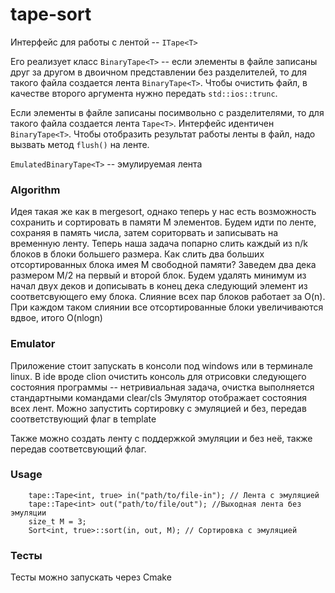 # tape-sort

Интерфейс для работы с лентой -- ```ITape<T>```

Его реализует класс ```BinaryTape<T>``` -- если элементы в файле записаны друг за другом в двоичном представлении без
разделителей, то для такого файла создается лента ```BinaryTape<T>```. Чтобы очистить файл, в качестве второго аргумента нужно передать ```std::ios::trunc```.

Если элементы в файле записаны посимвольно с разделителями, то для такого файла создается лента ```Tape<T>```. Интерфейс идентичен ```BinaryTape<T>```.
Чтобы отобразить результат работы ленты в файл, надо вызвать метод ```flush()``` на ленте.

```EmulatedBinaryTape<T>``` -- эмулируемая лента

### Algorithm

Идея такая же как в mergesort, однако теперь у нас есть возможность сохранить и сортировать
в памяти M элементов. Будем идти по ленте, сохраняя в память числа, затем сориторвать и записывать
на временную ленту. Теперь наша задача попарно слить каждый из n/k блоков в блоки большего размера.
Как слить два больших отсортированных блока имея M свободной памяти?
Заведем два дека размером M/2 на первый и второй блок. Будем удалять минимум из начал двух деков и дописывать в конец
дека следующий элемент из соответсвующего ему блока. Слияние всех пар блоков работает за O(n). При каждом таком слиянии
все отсортированные блоки увеличиваются вдвое, итого O(nlogn)

### Emulator
Приложение стоит запускать в консоли под windows или в терминале linux. В ide вроде clion очистить консоль для отрисовки
следующего состояния программы -- нетривиальная задача, очистка выполняется стандартными командами clear/cls
Эмулятор отображает состояния всех лент. Можно запустить сортировку с эмуляцией и без, передав соответствующий флаг в template

Также можно создать ленту с поддержкой эмуляции и без неё, также передав соответсвующий флаг.

### Usage
```
    tape::Tape<int, true> in("path/to/file-in"); // Лента с эмуляцией
    tape::Tape<int> out("path/to/file/out"); //Выходная лента без эмуляции 
    size_t M = 3; 
    Sort<int, true>::sort(in, out, M); // Сортировка с эмуляцией
```

### Тесты

Тесты можно запускать через Cmake

